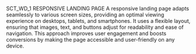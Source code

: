 SCT_WD_1
RESPONSIVE LANDING PAGE
A responsive landing page adapts seamlessly to various screen sizes, providing an optimal viewing experience on desktops, tablets, and smartphones. It uses a flexible layout, ensuring that images, text, and buttons adjust for readability and ease of navigation. This approach improves user engagement and boosts conversions by making the page accessible and user-friendly on any device.

